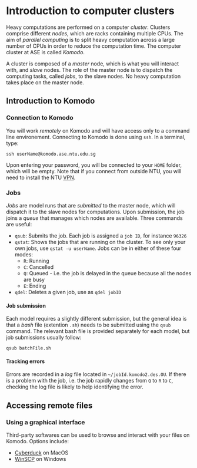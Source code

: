 # Introduction to computer clusters

Heavy computations are performed on a computer *cluster*. Clusters comprise different *nodes*, which are racks containing multiple CPUs. The aim of *parallel computing* is to split heavy computation across a large number of CPUs in order to reduce the computation time. The computer cluster at ASE is called *Komodo*.

A cluster is composed of a *master* node, which is what you will interact with, and *slave* nodes. The role of the master node is to dispatch the computing tasks, called *jobs*, to the slave nodes. No heavy computation takes place on the master node.


## Introduction to Komodo
### Connection to Komodo
You will work *remotely* on Komodo and will have access only to a command line environement. Connecting to Komodo is done using `ssh`. In a terminal, type:

```
ssh userName@komodo.ase.ntu.edu.sg
```

Upon entering your password, you will be connected to your `HOME` folder, which will be empty. Note that if you connect from outside NTU, you will need to install the NTU [VPN](https://ntuvpn.ntu.edu.sg/dana-na/auth/url_default/welcome.cgi).

### Jobs
*Jobs* are model runs that are *submitted* to the master node, which will dispatch it to the slave nodes for computations. Upon submission, the job joins a *queue* that manages which nodes are available. Three commands are useful:
- `qsub`: Submits the job. Each job is assigned a `job ID`, for instance `96326`
- `qstat`: Shows the jobs that are running on the cluster. To see only your own jobs, use `qstat -u userName`. Jobs can be in either of these four modes:
  - `R`: Running
  - `C`: Cancelled
  - `Q`: Queued - i.e. the job is delayed in the queue because all the nodes are busy
  - `E`: Ending
- `qdel`: Deletes a given job, use as `qdel jobID`

#### Job submission
Each model requires a slightly different submission, but the general idea is that a *bash* file (extention `.sh`) needs to be submitted using the `qsub` command. The relevant bash file is provided separately for each model, but job submissions usually follow:
```
qsub batchFile.sh
```

#### Tracking errors
Errors are recorded in a *log* file located in `~/jobId.komodo2.des.OU`. If there is a problem with the job, i.e. the job rapidly changes from `Q` to `R` to `C`, checking the log file is likely to help identifying the error.

## Accessing remote files

### Using a graphical interface
Third-party softwares can be used to browse and interact with your files on Komodo. Options include:
- [Cyberduck](https://cyberduck.io) on MacOS
- [WinSCP](https://winscp.net/eng/download.php) on Windows